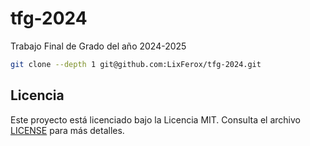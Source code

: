 # tfg-2024
Trabajo Final de Grado del año 2024-2025

```bash
git clone --depth 1 git@github.com:LixFerox/tfg-2024.git
```

## Licencia

Este proyecto está licenciado bajo la Licencia MIT. Consulta el archivo [LICENSE](./LICENSE.md) para más detalles.

